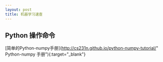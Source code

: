 ```yaml
---
layout: post
title: 机器学习速查
---
```


## Python 操作命令
[简单的Python-numpy手册](http://cs231n.github.io/python-numpy-tutorial/" Python-numpy 手册"){:target="_blank"}
